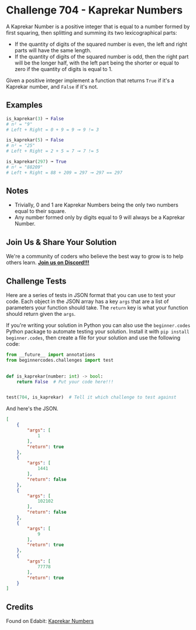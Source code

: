 # Challenge 704 - Kaprekar Numbers

A Kaprekar Number is a positive integer that is equal to a number formed by first squaring, then splitting and summing its two lexicographical parts:

- If the quantity of digits of the squared number is even, the left and right parts will have the same length.
- If the quantity of digits of the squared number is odd, then the right part will be the longer half, with the left part being the shorter or equal to zero if the quantity of digits is equal to 1.

Given a positive integer implement a function that returns `True` if it's a Kaprekar number, and `False` if it's not.

## Examples
```python
is_kaprekar(3) ➞ False
# n² = "9"
# Left + Right = 0 + 9 = 9 ➞ 9 != 3

is_kaprekar(5) ➞ False
# n² = "25"
# Left + Right = 2 + 5 = 7 ➞ 7 != 5

is_kaprekar(297) ➞ True
# n² = "88209"
# Left + Right = 88 + 209 = 297 ➞ 297 == 297
```
## Notes

- Trivially, 0 and 1 are Kaprekar Numbers being the only two numbers equal to their square.
- Any number formed only by digits equal to 9 will always be a Kaprekar Number.

## Join Us & Share Your Solution

We're a community of coders who believe the best way to grow is to help others learn. **[Join us on Discord!!!](https://discord.gg/sfHykntuGy)**

## Challenge Tests

Here are a series of tests in JSON format that you can use to test your code. Each object in the JSON array has a key `args` that are a list of parameters your function should take. The `return` key is what your function should return given the `args`. 

If you're writing your solution in Python you can also use the `beginner.codes` Python package to automate testing your solution. Install it with `pip install beginner.codes`, then create a file for your solution and use the following code:
```python
from __future__ import annotations
from beginnercodes.challenges import test

    
def is_kaprekar(number: int) -> bool:
    return False  # Put your code here!!!


test(704, is_kaprekar)  # Tell it which challenge to test against
```
And here's the JSON.
```json
[
    {
        "args": [
            1
        ],
        "return": true
    },
    {
        "args": [
            1441
        ],
        "return": false
    },
    {
        "args": [
            102102
        ],
        "return": false
    },
    {
        "args": [
            9
        ],
        "return": true
    },
    {
        "args": [
            77778
        ],
        "return": true
    }
]
```
## Credits

Found on Edabit: [Kaprekar Numbers](https://edabit.com/challenge/GX3pQxvbTJApWYgRJ)
